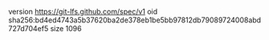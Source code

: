 version https://git-lfs.github.com/spec/v1
oid sha256:bd4ed4743a5b37620ba2de378eb1be5bb97812db79089724008abd727d704ef5
size 1096
